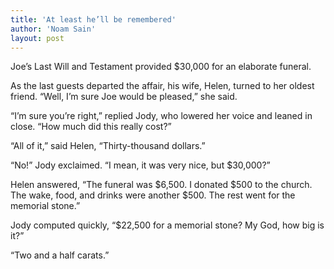 ```yaml
---
title: 'At least he’ll be remembered'
author: 'Noam Sain'
layout: post
---
```


Joe’s Last Will and Testament provided $30,000 for an elaborate funeral.

As the last guests departed the affair, his wife, Helen, turned to her oldest friend. “Well, I’m sure Joe would be pleased,” she said.

“I’m sure you’re right,” replied Jody, who lowered her voice and leaned in close. “How much did this really cost?”

“All of it,” said Helen, “Thirty-thousand dollars.”

“No!” Jody exclaimed. “I mean, it was very nice, but $30,000?”

Helen answered, “The funeral was $6,500. I donated $500 to the church. The wake, food, and drinks were another $500. The rest went for the memorial stone.”

Jody computed quickly, “$22,500 for a memorial stone? My God, how big is it?”

“Two and a half carats.”